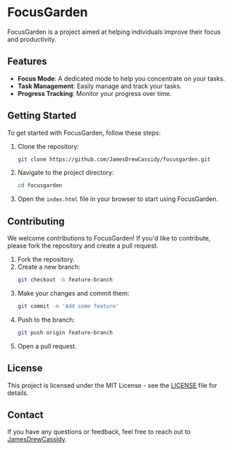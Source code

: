 # FocusGarden

FocusGarden is a project aimed at helping individuals improve their focus and productivity. 

## Features

- **Focus Mode**: A dedicated mode to help you concentrate on your tasks.
- **Task Management**: Easily manage and track your tasks.
- **Progress Tracking**: Monitor your progress over time.

## Getting Started

To get started with FocusGarden, follow these steps:

1. Clone the repository:
   ```bash
   git clone https://github.com/JamesDrewCassidy/focusgarden.git
   ```
2. Navigate to the project directory:
   ```bash
   cd focusgarden
   ```

3. Open the `index.html` file in your browser to start using FocusGarden.

## Contributing

We welcome contributions to FocusGarden! If you'd like to contribute, please fork the repository and create a pull request.

1. Fork the repository.
2. Create a new branch:
   ```bash
   git checkout -b feature-branch
   ```
3. Make your changes and commit them:
   ```bash
   git commit -m 'Add some feature'
   ```
4. Push to the branch:
   ```bash
   git push origin feature-branch
   ```
5. Open a pull request.

## License

This project is licensed under the MIT License - see the [LICENSE](LICENSE) file for details.

## Contact

If you have any questions or feedback, feel free to reach out to [JamesDrewCassidy](https://github.com/JamesDrewCassidy).
